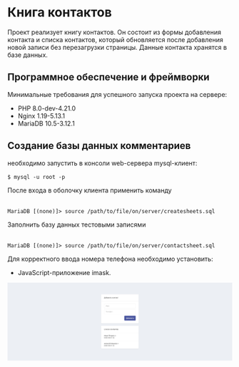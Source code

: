 # Книга контактов
Проект реализует книгу контактов. Он состоит из формы добавления контакта и списка контактов, который обновляется после добавления новой записи без перезагрузки страницы. Данные контакта хранятся в базе данных.

## Программное обеспечение и фреймворки

Минимальные требования для успешного запуска проекта на сервере:

- PHP 8.0-dev-4.21.0
- Nginx 1.19-5.13.1
- MariaDB 10.5-3.12.1

## Создание базы данных комментариев

необходимо запустить в консоли web-сервера mysql-клиент:

```
$ mysql -u root -p

```

После входа в оболочку клиента применить команду

```

MariaDB [(none)]> source /path/to/file/on/server/createsheets.sql

```

Заполнить базу данных тестовыми записями

```

MariaDB [(none)]> source /path/to/file/on/server/contactsheet.sql

```

Для корректного ввода номера телефона необходимо установить:

* JavaScript-приложение imask.

![Скриншот](screenshot.png)
